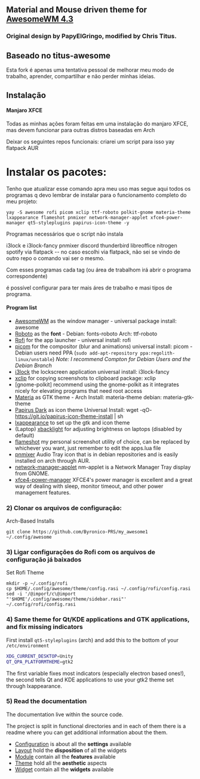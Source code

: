 ## Material and Mouse driven theme for [AwesomeWM 4.3](https://awesomewm.org/)
### Original design by PapyElGringo,  modified by Chris Titus. 

## Baseado no titus-awesome

Esta fork é apenas uma tentativa pessoal de melhorar meu modo de trabalho, aprender, compartilhar e não perder minhas ideias.

## Instalação

#### Manjaro XFCE

Todas as minhas ações foram  feitas em uma instalação do manjaro XFCE, mas devem funcionar para outras distros baseadas em Arch

Deixar os seguintes repos funcionais: criarei um script para isso
    yay
    flatpack
    AUR


# Instalar os pacotes:

Tenho que atualizar esse comando apra meu uso mas segue aqui todos os programas q devo lembrar de instalar para o funcionamento completo do meu projeto:

```
yay -S awesome rofi picom xclip ttf-roboto polkit-gnome materia-theme lxappearance flameshot pnmixer network-manager-applet xfce4-power-manager qt5-styleplugins papirus-icon-theme -y
```
Programas necessários que o script não instala

i3lock e i3lock-fancy
pnmixer 
discord
thunderbird
libreoffice
nitrogen
spotify via flatpack -- no caso escolhi via flatpack, não sei se vindo de outro repo o comando vai ser o mesmo.

Com esses programas cada tag (ou área de trabalhom irá abrir o programa correspondente)

é possível configurar para ter mais áres de trabalho e masi tipos de programa.


#### Program list

- [AwesomeWM](https://awesomewm.org/) as the window manager - universal package install: awesome
- [Roboto](https://fonts.google.com/specimen/Roboto) as the **font** - Debian: fonts-roboto Arch: ttf-roboto
- [Rofi](https://github.com/DaveDavenport/rofi) for the app launcher - universal install: rofi
- [picom](https://github.com/yshui/picom) for the compositor (blur and animations) universal install: picom - Debian users need PPA (`sudo add-apt-repository ppa:regolith-linux/unstable`) _Note: I recommend Compton for Debian Users and the Debian Branch_
- [i3lock](https://github.com/meskarune/i3lock-fancy) the lockscreen application universal install: i3lock-fancy
- [xclip](https://github.com/astrand/xclip) for copying screenshots to clipboard package: xclip
- [gnome-polkit] recommend using the gnome-polkit as it integrates nicely for elevating programs that need root access
- [Materia](https://github.com/nana-4/materia-theme) as GTK theme - Arch Install: materia-theme debian: materia-gtk-theme
- [Papirus Dark](https://github.com/PapirusDevelopmentTeam/papirus-icon-theme) as icon theme Universal Install: wget -qO- https://git.io/papirus-icon-theme-install | sh
- [lxappearance](https://sourceforge.net/projects/lxde/files/LXAppearance/) to set up the gtk and icon theme
- (Laptop) [xbacklight](https://www.x.org/archive/X11R7.5/doc/man/man1/xbacklight.1.html) for adjusting brightness on laptops (disabled by default)
- [flameshot](https://flameshot.org/) my personal screenshot utility of choice, can be replaced by whichever you want, just remember to edit the apps.lua file
- [pnmixer](https://github.com/nicklan/pnmixer) Audio Tray icon that is in debian repositories and is easily installed on arch through AUR.
- [network-manager-applet](https://gitlab.gnome.org/GNOME/network-manager-applet) nm-applet is a Network Manager Tray display from GNOME.
- [xfce4-power-manager](https://docs.xfce.org/xfce/xfce4-power-manager/start) XFCE4's power manager is excellent and a great way of dealing with sleep, monitor timeout, and other power management features.

### 2) Clonar os arquivos de configuração:

Arch-Based Installs
```
git clone https://github.com/Byronico-PRS/my_awesome1 ~/.config/awesome
```
### 3) Ligar configurações do Rofi com os arquivos de configuração já baixados

Set Rofi Theme

```
mkdir -p ~/.config/rofi
cp $HOME/.config/awesome/theme/config.rasi ~/.config/rofi/config.rasi
sed -i '/@import/c\@import "'$HOME'/.config/awesome/theme/sidebar.rasi"' ~/.config/rofi/config.rasi

```

### 4) Same theme for Qt/KDE applications and GTK applications, and fix missing indicators

First install  `qt5-styleplugins` (arch) and add this to the bottom of your `/etc/environment`

```bash
XDG_CURRENT_DESKTOP=Unity
QT_QPA_PLATFORMTHEME=gtk2
```

The first variable fixes most indicators (especially electron based ones!), the second tells Qt and KDE applications to use your gtk2 theme set through lxappearance.

### 5) Read the documentation

The documentation live within the source code.

The project is split in functional directories and in each of them there is a readme where you can get additional information about the them.

* [Configuration](./configuration) is about all the **settings** available
* [Layout](./layout) hold the **disposition** of all the widgets
* [Module](./module) contain all the **features** available
* [Theme](./theme) hold all the **aesthetic** aspects
* [Widget](./widget) contain all the **widgets** available
